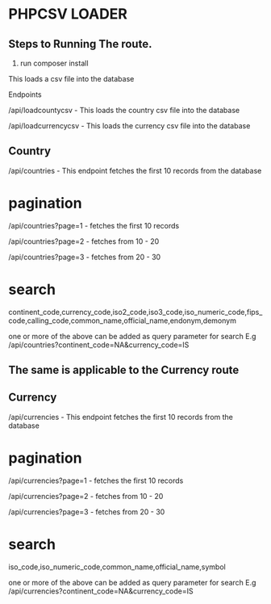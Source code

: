 # PHPCSV LOADER

Steps to Running The route.
-------------------------
1. run composer install

This loads a csv file into the database

Endpoints

/api/loadcountycsv - This loads the country csv file into the database 

/api/loadcurrencycsv - This loads the currency csv file into the database

## Country

/api/countries -  This endpoint fetches the first 10 records from the database
 
# pagination
/api/countries?page=1 - fetches the first 10 records

/api/countries?page=2 - fetches from 10 - 20 

/api/countries?page=3 - fetches from 20 - 30 


# search
continent_code,currency_code,iso2_code,iso3_code,iso_numeric_code,fips_code,calling_code,common_name,official_name,endonym,demonym

one or more  of the above can be added as query parameter for search
E.g 
/api/countries?continent_code=NA&currency_code=IS


## The same is applicable to the Currency route

## Currency

/api/currencies -  This endpoint fetches the first 10 records from the database
 
# pagination
/api/currencies?page=1 - fetches the first 10 records

/api/currencies?page=2 - fetches from 10 - 20 

/api/currencies?page=3 - fetches from 20 - 30 


# search
iso_code,iso_numeric_code,common_name,official_name,symbol

one or more  of the above can be added as query parameter for search
E.g 
/api/currencies?continent_code=NA&currency_code=IS
